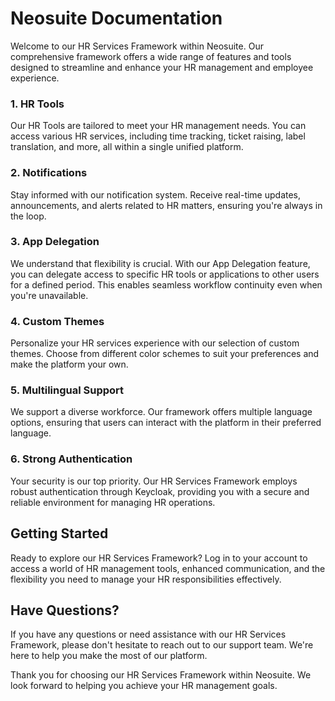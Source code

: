 # Neosuite Documentation


Welcome to our HR Services Framework within Neosuite. Our comprehensive framework offers a wide range of features and tools designed to streamline and enhance your HR management and employee experience.



### 1. HR Tools

Our HR Tools are tailored to meet your HR management needs. You can access various HR services, including time tracking, ticket raising, label translation, and more, all within a single unified platform.

### 2. Notifications

Stay informed with our notification system. Receive real-time updates, announcements, and alerts related to HR matters, ensuring you're always in the loop.

### 3. App Delegation

We understand that flexibility is crucial. With our App Delegation feature, you can delegate access to specific HR tools or applications to other users for a defined period. This enables seamless workflow continuity even when you're unavailable.

### 4. Custom Themes

Personalize your HR services experience with our selection of custom themes. Choose from different color schemes to suit your preferences and make the platform your own.

### 5. Multilingual Support

We support a diverse workforce. Our framework offers multiple language options, ensuring that users can interact with the platform in their preferred language.

### 6. Strong Authentication

Your security is our top priority. Our HR Services Framework employs robust authentication through Keycloak, providing you with a secure and reliable environment for managing HR operations.

## Getting Started

Ready to explore our HR Services Framework? Log in to your account to access a world of HR management tools, enhanced communication, and the flexibility you need to manage your HR responsibilities effectively.

## Have Questions?

If you have any questions or need assistance with our HR Services Framework, please don't hesitate to reach out to our support team. We're here to help you make the most of our platform.

Thank you for choosing our HR Services Framework within Neosuite. We look forward to helping you achieve your HR management goals.
